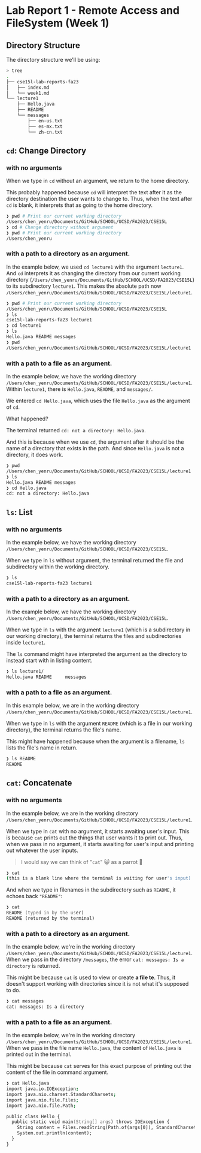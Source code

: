 # Lab Report 1 - Remote Access and FileSystem (Week 1)
## Directory Structure

The directory structure we'll be using:
```zsh
> tree
.
├── cse15l-lab-reports-fa23
│   ├── index.md
│   └── week1.md
└── lecture1
    ├── Hello.java
    ├── README
    └── messages
        ├── en-us.txt
        ├── es-mx.txt
        └── zh-cn.txt
```

## `cd`: Change Directory

### with no arguments

When we type in `cd` without an argument, we return to the home directory.

This probably happened because `cd` will interpret the text after it as the directory destination the user wants to change to. Thus, when the text after `cd` is blank, it interprets that as going to the home directory.

```zsh
❯ pwd # Print our current working directory
/Users/chen_yenru/Documents/GitHub/SCHOOL/UCSD/FA2023/CSE15L
❯ cd # Change directory without argument
❯ pwd # Print our current working directory
/Users/chen_yenru
```

### with a path to a directory as an argument.

In the example below, we used `cd lecture1` with the argument `lecture1`. And `cd` interprets it as changing the directory from our current working directory (`/Users/chen_yenru/Documents/GitHub/SCHOOL/UCSD/FA2023/CSE15L`) to its subdirectory `lecture1`. This makes the absolute path now `/Users/chen_yenru/Documents/GitHub/SCHOOL/UCSD/FA2023/CSE15L/lecture1`.

```zsh
❯ pwd # Print our current working directory
/Users/chen_yenru/Documents/GitHub/SCHOOL/UCSD/FA2023/CSE15L
❯ ls
cse15l-lab-reports-fa23 lecture1
❯ cd lecture1
❯ ls
Hello.java README messages
❯ pwd
/Users/chen_yenru/Documents/GitHub/SCHOOL/UCSD/FA2023/CSE15L/lecture1
```

### with a path to a file as an argument.

In the example below, we have the working directory `/Users/chen_yenru/Documents/GitHub/SCHOOL/UCSD/FA2023/CSE15L/lecture1`. Within `lecture1`, there is `Hello.java`, `README`, and `messages/`.

We entered `cd Hello.java`, which uses the file `Hello.java` as the argument of `cd`.

What happened?

The terminal returned `cd: not a directory: Hello.java`.

And this is because when we use `cd`, the argument after it should be the name of a directory that exists in the path. And since `Hello.java` is not a directory, it does work.


```zsh
❯ pwd
/Users/chen_yenru/Documents/GitHub/SCHOOL/UCSD/FA2023/CSE15L/lecture1
❯ ls
Hello.java README messages
❯ cd Hello.java
cd: not a directory: Hello.java
```


## `ls`: List 
### with no arguments

In the example below, we have the working directory `/Users/chen_yenru/Documents/GitHub/SCHOOL/UCSD/FA2023/CSE15L`.

When we type in `ls` without argument, the terminal returned the file and subdirectory within the working directory.

```zsh
❯ ls
cse15l-lab-reports-fa23 lecture1
```
### with a path to a directory as an argument.
In the example below, we have the working directory `/Users/chen_yenru/Documents/GitHub/SCHOOL/UCSD/FA2023/CSE15L`.

When we type in `ls` with the argument `lecture1` (which is a subdirectory in our working directory), the terminal returns the files and subdirectories inside `lecture1`.

The `ls` command might have interpreted the argument as the directory to instead start with in listing content. 

```zsh
❯ ls lecture1/
Hello.java README     messages
```


### with a path to a file as an argument.

In this example below, we are in the working directory `/Users/chen_yenru/Documents/GitHub/SCHOOL/UCSD/FA2023/CSE15L/lecture1`.

When we type in `ls` with the argument `README` (which is a file in our working directory), the terminal returns the file's name.

This might have happened because when the argument is a filename, `ls` lists the file's name in return.

```zsh
❯ ls README
README
```
## `cat`: Concatenate
### with no arguments

In the example below, we are in the working directory `/Users/chen_yenru/Documents/GitHub/SCHOOL/UCSD/FA2023/CSE15L/lecture1`.

When we type in `cat` with no argument, it starts awaiting user's input. This is because `cat` prints out the things that user wants it to print out. Thus, when we pass in no argument, it starts awaiting for user's input and printing out whatever the user inputs.

> I would say we can think of "`cat`" 😺 as a parrot 🦜

```zsh
❯ cat
(this is a blank line where the terminal is waiting for user's input)
```

And when we type in filenames in the subdirectory such as `README`, it echoes back `"README"`:

```zsh
❯ cat
README (typed in by the user)
README (returned by the terminal)
```

### with a path to a directory as an argument.

In the example below, we're in the working directory `/Users/chen_yenru/Documents/GitHub/SCHOOL/UCSD/FA2023/CSE15L/lecture1`. When we pass in the directory `/messages`, the error `cat: messages: Is a directory` is returned. 

This might be because `cat` is used to view or create **a file te**. Thus, it doesn't support working with directories since it is not what it's supposed to do.

```zsh
❯ cat messages
cat: messages: Is a directory
```
### with a path to a file as an argument.

In the example below, we're in the working directory `/Users/chen_yenru/Documents/GitHub/SCHOOL/UCSD/FA2023/CSE15L/lecture1`. When we pass in the file name `Hello.java`, the content of `Hello.java` is printed out in the terminal.

This might be because `cat` serves for this exact purpose of printing out the content of the file in command argument.

```zsh
❯ cat Hello.java
import java.io.IOException;
import java.nio.charset.StandardCharsets;
import java.nio.file.Files;
import java.nio.file.Path;

public class Hello {
  public static void main(String[] args) throws IOException {
    String content = Files.readString(Path.of(args[0]), StandardCharsets.UTF_8);    
    System.out.println(content);
  }
}
```